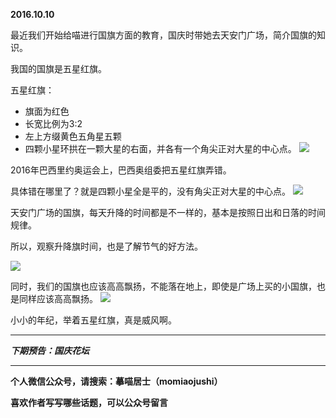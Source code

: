 **2016.10.10**

最近我们开始给喵进行国旗方面的教育，国庆时带她去天安门广场，简介国旗的知识。

我国的国旗是五星红旗。

五星红旗：
* 旗面为红色
* 长宽比例为3:2
* 左上方缀黄色五角星五颗
* 四颗小星环拱在一颗大星的右面，并各有一个角尖正对大星的中心点。
![](http://upload-images.jianshu.io/upload_images/51001-0c01fd7587a3a26f.jpg?imageMogr2/auto-orient/strip%7CimageView2/2/w/1240)

2016年巴西里约奥运会上，巴西奥组委把五星红旗弄错。

具体错在哪里了？就是四颗小星全是平的，没有角尖正对大星的中心点。
![](http://upload-images.jianshu.io/upload_images/51001-e331d33dfb3c9c48.jpg?imageMogr2/auto-orient/strip%7CimageView2/2/w/1240)

天安门广场的国旗，每天升降的时间都是不一样的，基本是按照日出和日落的时间规律。

所以，观察升降旗时间，也是了解节气的好方法。

![](http://upload-images.jianshu.io/upload_images/51001-f56c18034792b197.jpg?imageMogr2/auto-orient/strip%7CimageView2/2/w/1240)

同时，我们的国旗也应该高高飘扬，不能落在地上，即使是广场上买的小国旗，也是同样应该高高飘扬。
![](http://upload-images.jianshu.io/upload_images/51001-67871f2d57c05e60.jpg?imageMogr2/auto-orient/strip%7CimageView2/2/w/1240)

小小的年纪，举着五星红旗，真是威风啊。

***

***下期预告：国庆花坛***

***

**个人微信公众号，请搜索：摹喵居士（momiaojushi）**

**喜欢作者写写哪些话题，可以公众号留言**